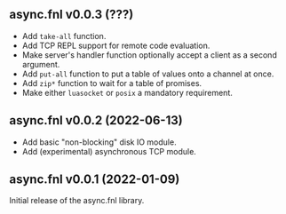 ## async.fnl v0.0.3 (???)

- Add `take-all` function.
- Add TCP REPL support for remote code evaluation.
- Make server's handler function optionally accept a client as a second argument.
- Add `put-all` function to put a table of values onto a channel at once.
- Add `zip*` function to wait for a table of promises.
- Make either `luasocket` or `posix` a mandatory requirement.

## async.fnl v0.0.2 (2022-06-13)

- Add basic "non-blocking" disk IO module.
- Add (experimental) asynchronous TCP module.

## async.fnl v0.0.1 (2022-01-09)

Initial release of the async.fnl library.

<!--  LocalWords:  destructuring metamethod multi
 -->
